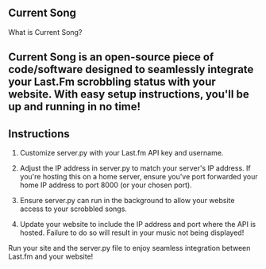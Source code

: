 ## Current Song

What is Current Song?

Current Song is an open-source piece of code/software designed to seamlessly integrate your Last.Fm scrobbling status with your website. With easy setup instructions, you'll be up and running in no time!
---
## Instructions

1. Customize server.py with your Last.fm API key and username.

2. Adjust the IP address in server.py to match your server's IP address. If you're hosting this on a home server, ensure you've port forwarded your home IP address to port 8000 (or your chosen port).

3. Ensure server.py can run in the background to allow your website access to your scrobbled songs.

4. Update your website to include the IP address and port where the API is hosted. Failure to do so will result in your music not being displayed!

Run your site and the server.py file to enjoy seamless integration between Last.fm and your website!
